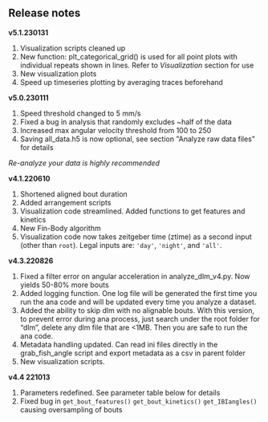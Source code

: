 ## Release notes

**v5.1.230131**

1. Visualization scripts cleaned up
2. New function: plt_categorical_grid() is used for all point plots with individual repeats shown in lines. Refer to *Visualization* section for use
3. New visualization plots
4. Speed up timeseries plotting by averaging traces beforehand

**v5.0.230111**

1. Speed threshold changed to 5 mm/s
2. Fixed a bug in analysis that randomly excludes ~half of the data
3. Increased max angular velocity threshold from 100 to 250
4. Saving all_data.h5 is now optional, see section "Analyze raw data files" for details

*Re-analyze your data is highly recommended*

**v4.1.220610**

1. Shortened aligned bout duration
2. Added arrangement scripts
3. Visualization code streamlined. Added functions to get features and kinetics
4. New Fin-Body algorithm
5. Visualization code now takes zeitgeber time (ztime) as a second input (other than `root`). Legal inputs are: `'day'`, `'night'`, and `'all'`.

**v4.3.220826**

1. Fixed a filter error on angular acceleration in analyze_dlm_v4.py. Now yields 50-80% more bouts
2. Added logging function. One log file will be generated the first time you run the ana code and will be updated every time you analyze a dataset.
3. Added the ability to skip dlm with no alignable bouts. With this version, to prevent error during ana process, just search under the root folder for “dlm”, delete any dlm file that are <1MB. Then you are safe to run the ana code.
4. Metadata handling updated. Can read ini files directly in the grab_fish_angle script and export metadata as a csv in parent folder
5. New visualization scripts.

**v4.4 221013**

1. Parameters redefined. See parameter table below for details
2. Fixed bug in `get_bout_features()` `get_bout_kinetics()` `get_IBIangles()` causing oversampling of bouts
